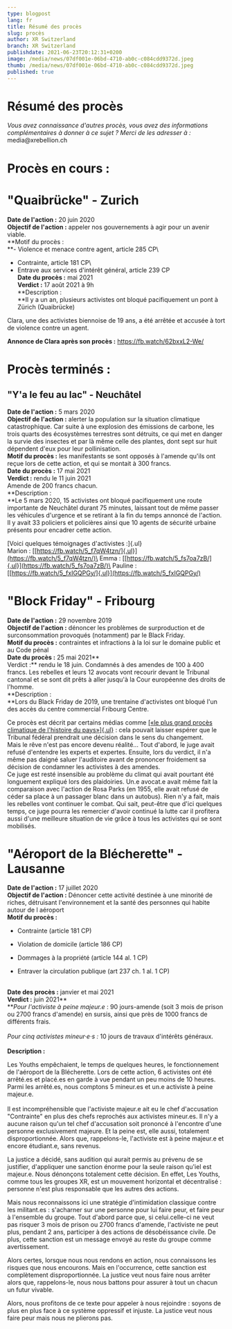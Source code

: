 ```yaml
---
type: blogpost
lang: fr
title: Résumé des procès
slug: procès
author: XR Switzerland
branch: XR Switzerland
publishdate: 2021-06-23T20:12:31+0200
image: /media/news/07df001e-06bd-4710-ab0c-c084cdd9372d.jpeg
thumb: /media/news/07df001e-06bd-4710-ab0c-c084cdd9372d.jpeg
published: true
---
```

# **Résumé des procès**

*Vous avez connaissance d'autres procès, vous avez des informations complémentaires à donner à ce sujet ? Merci de les adresser à :* media\@xrebellion.ch

# **Procès en cours :**

# "Quaibrücke" - Zurich

**Date de l'action :** 20 juin 2020\
**Objectif de l'action :** appeler nos gouvernements à agir pour un avenir viable.\
**Motif du procès :\
**- Violence et menace contre agent, article 285 CP\
- Contrainte, article 181 CP\
- Entrave aux services d\'intérêt général, article 239 CP\
**Date du procès :** mai 2021\
**Verdict :** 17 août 2021 à 9h\
**Description :\
**Il y a un an, plusieurs activistes ont bloqué pacifiquement un pont à Zürich (Quaibrücke)

Clara, une des activistes biennoise de 19 ans, a été arrêtée et accusée à tort de violence contre un agent.

**Annonce de Clara après son procès :** https://fb.watch/62bxxL2-We/

# **Procès terminés :**

## "Y'a le feu au lac" - Neuchâtel

**Date de l'action :** 5 mars 2020\
**Objectif de l'action :** alerter la population sur la situation climatique catastrophique. Car suite à une explosion des émissions de carbone, les trois quarts des écosystèmes terrestres sont détruits, ce qui met en danger la survie des insectes et par là même celle des plantes, dont sept sur huit dépendent d\'eux pour leur pollinisation.\
**Motif du procès :** les manifestants se sont opposés à l\'amende qu'ils ont reçue lors de cette action, et qui se montait à 300 francs.\
**Date du procès :** 17 mai 2021\
**Verdict :** rendu le 11 juin 2021\
Amende de 200 francs chacun.\
**Description :\
**Le 5 mars 2020, 15 activistes ont bloqué pacifiquement une route importante de Neuchâtel durant 75 minutes, laissant tout de même passer les véhicules d'urgence et se retirant à la fin du temps annoncé de l'action. Il y avait 33 policiers et policières ainsi que 10 agents de sécurité urbaine présents pour encadrer cette action.

[Voici quelques témoignages d'activistes :]{.ul}\
Marion : [[https://fb.watch/5_f7qW4tzn/]{.ul}](https://fb.watch/5_f7qW4tzn/)\
Emma : [[https://fb.watch/5_fs7oa7zB/]{.ul}](https://fb.watch/5_fs7oa7zB/)\
Pauline : [[https://fb.watch/5_fxIGQPGy/]{.ul}](https://fb.watch/5_fxIGQPGy/)

# "Block Friday" - Fribourg

**Date de l'action :** 29 novembre 2019\
**Objectif de l'action :** dénoncer les problèmes de surproduction et de surconsommation provoqués (notamment) par le Black Friday.\
**Motif du procès :** contraintes et infractions à la loi sur le domaine public et au Code pénal\
**Date du procès :** 25 mai 2021**\
Verdict :** rendu le 18 juin. Condamnés à des amendes de 100 à 400 francs. Les rebelles et leurs 12 avocats vont recourir devant le Tribunal cantonal et se sont dit prêts à aller jusqu'à la Cour européenne des droits de l'homme.\
**Description :\
**Lors du Black Friday de 2019, une trentaine d'activistes ont bloqué l'un des accès du centre commercial Fribourg Centre.

Ce procès est décrit par certains médias comme [[«le plus grand procès climatique de l'histoire du pays»]{.ul}](https://www.letemps.ch/suisse/proces-climatique-longues-plaidoiries-tenter-demouvoir-juge?fbclid=IwAR1X-FuxsCzbUa5iWK1k1252NQd-ALBI9CgqIZ66nGra5SqcPL9ChJ2_gKo) : cela pouvait laisser espérer que le Tribunal fédéral prendrait une décision dans le sens du changement.\
Mais le rêve n'est pas encore devenu réalité... Tout d'abord, le juge avait refusé d'entendre les experts et expertes. Ensuite, lors du verdict, il n'a même pas daigné saluer l'auditoire avant de prononcer froidement sa décision de condamner les activistes à des amendes.\
Ce juge est resté insensible au problème du climat qui avait pourtant été longuement expliqué lors des plaidoiries. Un.e avocat.e avait même fait la comparaison avec l'action de Rosa Parks (en 1955, elle avait refusé de céder sa place à un passager blanc dans un autobus). Rien n'y a fait, mais les rebelles vont continuer le combat. Qui sait, peut-être que d'ici quelques temps, ce juge pourra les remercier d'avoir continué la lutte car il profitera aussi d'une meilleure situation de vie grâce à tous les activistes qui se sont mobilisés.

# "Aéroport de la Blécherette" - Lausanne

**Date de l'action :** 17 juillet 2020\
**Objectif de l'action :** Dénoncer cette activité destinée à une minorité de riches, détruisant l'environnement et la santé des personnes qui habite autour de l aéroport\
**Motif du procès :**

-   Contrainte (article 181 CP)

-   Violation de domicile (article 186 CP)

-   Dommages à la propriété (article 144 al. 1 CP)

-   Entraver la circulation publique (art 237 ch. 1 al. 1 CP)

**\
Date des procès :** janvier et mai 2021\
**Verdict :** juin 2021**\
***Pour l'activiste à peine majeur.e* : 90 jours-amende (soit 3 mois de prison ou 2700 francs d\'amende) en sursis, ainsi que près de 1000 francs de différents frais.\
\
*Pour cinq activistes mineur·e·s :* 10 jours de travaux d\'intérêts généraux.\
\
**Description :**

Les Youths empêchaient, le temps de quelques heures, le fonctionnement de l\'aéroport de la Blécherette. Lors de cette action, 6 activistes ont été arrêté.es et placé.es en garde à vue pendant un peu moins de 10 heures. Parmi les arrêté.es, nous comptons 5 mineur.es et un.e activiste à peine majeur.e.\
\
Il est incompréhensible que l'activiste majeur.e ait eu le chef d\'accusation "Contrainte" en plus des chefs reprochés aux activistes mineur.es. Il n\'y a aucune raison qu'un tel chef d'accusation soit prononcé à l'encontre d'une personne exclusivement majeure. Et la peine est, elle aussi, totalement disproportionnée. Alors que, rappelons-le, l'activiste est à peine majeur.e et encore étudiant.e, sans revenus.

La justice a décidé, sans audition qui aurait permis au prévenu de se justifier, d\'appliquer une sanction énorme pour la seule raison qu\'iel est majeur.e. Nous dénonçons totalement cette décision. En effet, Les Youths, comme tous les groupes XR, est un mouvement horizontal et décentralisé : personne n\'est plus responsable que les autres des actions.

Mais nous reconnaissons ici une stratégie d'intimidation classique contre les militant.es : s\'acharner sur une personne pour lui faire peur, et faire peur à l\'ensemble du groupe. Tout d\'abord parce que, si celui.celle-ci ne veut pas risquer 3 mois de prison ou 2700 francs d\'amende, l\'activiste ne peut plus, pendant 2 ans, participer à des actions de désobéissance civile. De plus, cette sanction est un message envoyé au reste du groupe comme avertissement.

Alors certes, lorsque nous nous rendons en action, nous connaissons les risques que nous encourons. Mais en l\'occurrence, cette sanction est complètement disproportionnée. La justice veut nous faire nous arrêter alors que, rappelons-le, nous nous battons pour assurer à tout un chacun un futur vivable.

Alors, nous profitons de ce texte pour appeler à nous rejoindre : soyons de plus en plus face à ce système oppressif et injuste. La justice veut nous faire peur mais nous ne plierons pas.

## 
